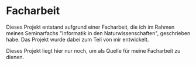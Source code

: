 # Facharbeit

Dieses Projekt entstand aufgrund einer Facharbeit, die ich im Rahmen meines Seminarfachs "Informatik in den Naturwissenschaften", geschrieben habe. Das Projekt wurde dabei zum Teil von mir entwickelt.

Dieses Projekt liegt hier nur noch, um als Quelle für meine Facharbeit zu dienen.
